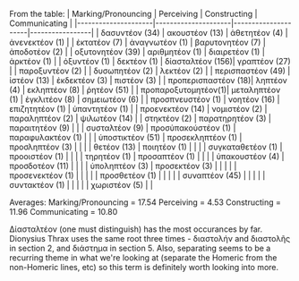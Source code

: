 From the table:
| Marking/Pronouncing |     Perceiving      |    Constructing     |  Communicating  |
|---------------------|---------------------|---------------------|-----------------|
| δασυντέον    (34)   | ακουστέον    (13)   | ἀθετητέον      (4)  | ἀνενεκτέον (1)  |
| ἐκτατέον     (7)    | ἀναγνωτέον   (1)    | βαρυτονητέον   (7)  | ἀποδοτέον  (2)  |
| οξυτονητέον  (39)   | αριθμητέον   (1)    | διαιρετέον     (1)  | ἀρκτέον    (1)  |
| ὀξυντέον     (1)    | δεκτέον      (1)    | δίασταλτέον    (156)| γραπτέον   (27) |
| παροξυντέον  (2)    |                     | δυσωπητέον     (2)  | λεκτέον    (2)  |
| περισπαστέον (49)   | ἰστέον       (13)   | ἐκδεκτέον      (3)  | πιστέον    (3)  |
| προπερισπαστέον (18)| ληπτέον      (4)    | εκληπτέον      (8)  | ῥητέον     (51) |
| προπαροξυτομητέον(1)| μεταληπτέον  (1)    | ἐγκλιτέον      (8)  | σημειωτέον (6)  |
| προσπνευστέον (1)   | νοητέον      (16)   | επιζητητέον    (1)  | ὑπαντητέον (1)  |
| προενεκτέον (14)    | νομιστέον    (2)    | παραληπτέον    (2)  | ψιλωτέον   (14) |
| στηκτέον     (2)    | παρατηρητέον (3)    | παραιτητέον    (9)  |                 |
| συσταλτέον   (9)    | προσὑπακούστέον (1) | παραφυλακτέον  (1)  |                 |
| ὑποστικτέον  (51)   | προσεκληπτέον (1)   | προσληπτέον    (3)  |                 |
|                     | θετέον        (13)  | ποιητέον       (1)  |                 |
|                     | συγκαταθετέον (1)   | προοιστέον     (1)  |                 |
|                     | τηρητέον      (1)   | προσαπτέον     (1)  |                 |
|                     | ὑπακουστέον   (4)   | προσδοτέον     (11) |                 |
|                     | ὑποληπτέον    (3)   | προσεκτέον     (3)  |                 |
|                     |                     | προσενεκτέον   (1)  |                 |
|                     |                     | προσθετέον     (1)  |                 |
|                     |                     | συναπτέον      (45) |                 |
|                     |                     | συντακτέον     (1)  |                 |
|                     |                     | χωριστέον      (5)  |                 |

Averages:
Marking/Pronouncing = 17.54
Perceiving = 4.53
Constructing = 11.96
Communicating = 10.80

Δίασταλτέον (one must distinguish) has the most occurances by far. Dionysius Thrax uses the same root three times - διαστολήν and διαστολῆς in section 2, and διάστημα in section 5. Also, separating seems to be a recurring theme in what we're looking at (separate the Homeric from the non-Homeric lines, etc) so this term is definitely worth looking into more. 

